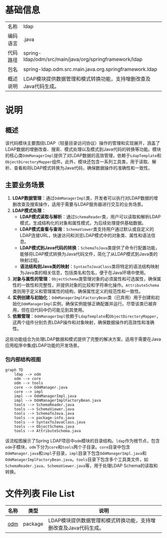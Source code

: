 # 基础信息

|      |      |
|------|------|
| 名称 | ldap |
| 编码语言 | .java |
| 代码路径 | spring-ldap/odm/src/main/java/org/springframework/ldap |
| 包名 | spring-ldap.odm.src.main.java.org.springframework.ldap |
| 概述说明 | LDAP模块提供数据管理和模式转换功能，支持增删改查及Java代码生成。 |

# 说明

## 概述
该代码模块主要围绕LDAP（轻量目录访问协议）操作的管理和实现展开，涵盖了LDAP数据的增删改查、搜索、模式处理以及模式到Java代码的转换等功能。模块的核心类`OdmManagerImpl`提供了对LDAP数据的高效管理，依赖于`LdapTemplate`和`ObjectDirectoryMapper`组件。此外，模块还包含一系列工具类，用于读取、解析、查看和将LDAP模式转换为Java代码，确保数据操作的准确性和一致性。

## 主要业务场景
1. **LDAP数据管理**：通过`OdmManagerImpl`类，开发者可以执行对LDAP数据的增删改查及搜索操作，适用于需要与LDAP服务器进行交互的业务场景。
2. **LDAP模式处理**：
   - **LDAP模式读取与解析**：通过`SchemaReader`类，用户可以读取和解析LDAP模式，生成结构化的对象和属性模式，为后续处理提供基础数据。
   - **LDAP模式查看与查询**：`SchemaViewer`类支持用户通过默认或自定义的LDAP连接URL，快速访问和浏览LDAP模式中的对象类、属性和语法信息。
   - **LDAP模式到Java代码的转换**：`SchemaToJava`类提供了命令行配置功能，能够将LDAP模式转换为Java代码文件，简化了从LDAP模式到Java类的映射过程。
   - **语法结构到Java类的映射**：`SyntaxToJavaClass`类将特定的语法结构映射为Java类的相关信息，包括类名和包名，便于在Java环境中使用。
3. **对象与属性的管理**：`ObjectSchema`类管理对象的必须属性和可选属性，确保属性的一致性和完整性，并提供对象的比较和字符串化操作。`AttributeSchema`类则用于定义和管理属性的结构，确保属性定义的规范性和一致性。
4. **实例创建与初始化**：`OdmManagerImplFactoryBean`类（已弃用）用于创建和初始化`OdmManagerImpl`实例，确保实例能够正确配置并运行。尽管该类已被弃用，但在旧代码中仍可能见到其使用。
5. **依赖管理**：`OdmManagerImpl`依赖于`LdapTemplate`和`ObjectDirectoryMapper`，这两个组件分别负责LDAP操作和对象映射，确保数据操作的高效性和准确性。

这些功能组合为处理LDAP数据和模式提供了完整的解决方案，适用于需要在Java应用程序中集成LDAP功能的开发场景。


### 包内部结构视图

```mermaid
graph TD
    ldap --> odm
    odm --> core
    odm --> tools
    core --> OdmManager.java
    core --> impl
    impl --> OdmManagerImpl.java
    impl --> OdmManagerImplFactoryBean.java
    tools --> SchemaReader.java
    tools --> SchemaViewer.java
    tools --> SchemaToJava.java
    tools --> package-info.java
    tools --> SyntaxToJavaClass.java
    tools --> ObjectSchema.java
    tools --> AttributeSchema.java
```

该流程图展示了Spring LDAP项目中`odm`模块的目录结构。`ldap`作为根节点，包含`odm`子模块，`odm`下分为`core`和`tools`两个子目录。`core`目录中包含`OdmManager.java`和`impl`子目录，`impl`目录下包含`OdmManagerImpl.java`和`OdmManagerImplFactoryBean.java`。`tools`目录下包含多个工具类文件，如`SchemaReader.java`、`SchemaViewer.java`等，用于处理LDAP Schema的读取和转换。

# 文件列表 File List

| 名称   | 类型  | 说明 |
|-------|------|-------------|
| [odm](odm/_module.md) | package | LDAP模块提供数据管理和模式转换功能，支持增删改查及Java代码生成。 |


